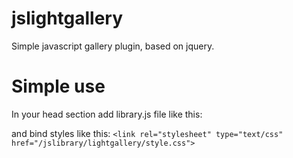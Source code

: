 # jslightgallery
Simple javascript gallery plugin, based on jquery.
# Simple use
In your head section  add library.js file like this:
<script type="text/javascript" src="/jslibrary/lightgallery/library.js"></script>
and bind styles like this:
` <link rel="stylesheet" type="text/css" href="/jslibrary/lightgallery/style.css">
` <link rel="stylesheet"  media="(max-width: 881px)" href="/jslibrary/lightgallery/mobile.css">
